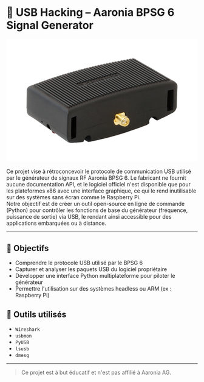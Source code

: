# 🔬 USB Hacking – Aaronia BPSG 6 Signal Generator

<!--portfolio
{
  "id": "ultracomplet",
  "repo": "https://github.com/bosco-drg/ultra-complet",
  "date": "2024-07-01",
  "images": [
    "https://raw.githubusercontent.com/bosco-drg/Reverse-Engineering/main/docs/img/generator_aaronia.png",
    "https://raw.githubusercontent.com/bosco-drg/Reverse-Engineering/main/docs/img/generator_aaronia.png",
    "https://raw.githubusercontent.com/bosco-drg/Reverse-Engineering/main/docs/img/generator_aaronia.png",
    "https://raw.githubusercontent.com/bosco-drg/Reverse-Engineering/main/docs/img/generator_aaronia.png"
  ],
  "tags": [
    "python", "iot", "hardware", "web", "ai", "robotics", "opensource", "cloud", "devops", "security"
  ],
  "title_fr": "Projet Ultra Complet",
  "title_en": "Ultra Complete Project",
  "short_desc_fr": "Un projet de test exhaustif pour explorer toutes les possibilités du script d'import.",
  "short_desc_en": "An exhaustive test project to explore all import script possibilities.",
  "desc_fr": "Ce projet ultra complet démontre l'intégration de toutes les fonctionnalités prévues pour le portfolio automatisé. Il inclut des images, des sections variées, des liens, des listes, du code, des tableaux, et des captions multilingues. Il permet de valider la robustesse du script sur de grands volumes de données et de textes.",
  "desc_en": "This ultra complete project demonstrates the integration of all features planned for the automated portfolio. It includes images, various sections, links, lists, code, tables, and multilingual captions. It validates the script's robustness on large volumes of data and text.",
  "img_caption_fr": "Image illustrative du projet ultra complet.",
  "img_caption_en": "Illustrative image of the ultra complete project.",
  "img_caption1_fr": "Première image du projet, montrant l'interface principale.",
  "img_caption1_en": "First project image, showing the main interface.",
  "img_caption2_fr": "Deuxième image, démonstration de la fonctionnalité avancée.",
  "img_caption2_en": "Second image, advanced feature demonstration.",
  "img_caption3_fr": "Troisième image, visualisation des résultats.",
  "img_caption3_en": "Third image, results visualization.",
  "img_caption4_fr": "Quatrième image, schéma SVG du système.",
  "img_caption4_en": "Fourth image, SVG diagram of the system.",
  "long_text_fr": "Voici un très long texte en français. ".repeat(50) + "Fin du texte.",
  "long_text_en": "Here is a very long text in English. ".repeat(50) + "End of text.",
  "sections": [
    {
      "type": "text",
      "value": [
        "project_ultracomplet_desc",
        "long_text_fr"
      ]
    },
    {
      "type": "image",
      "src": "https://raw.githubusercontent.com/bosco-drg/Reverse-Engineering/main/docs/img/generator_aaronia.png",
      "caption_i18n": "img_caption1_fr"
    },
    {
      "type": "image",
      "src": "https://raw.githubusercontent.com/bosco-drg/Reverse-Engineering/main/docs/img/generator_aaronia.png",
      "caption_i18n": "img_caption2_fr"
    },
    {
      "type": "image",
      "src": "https://raw.githubusercontent.com/bosco-drg/Reverse-Engineering/main/docs/img/generator_aaronia.png",
      "caption_i18n": "img_caption3_fr"
    },
    {
      "type": "image",
      "src": "https://raw.githubusercontent.com/bosco-drg/Reverse-Engineering/main/docs/img/generator_aaronia.png",
      "caption_i18n": "img_caption4_fr"
    },
    {
      "type": "hr"
    },
    {
      "type": "text",
      "value": [
        "Voici une section supplémentaire pour tester l'empilement de textes.",
        "On peut ajouter plusieurs paragraphes ici.",
        "Liste des fonctionnalités :",
        "- Import automatique",
        "- Gestion multilingue",
        "- Téléchargement d'images",
        "- Sections variées (texte, image, lien, code, tableau, hr)",
        "- Robustesse sur de gros volumes"
      ]
    },
    {
      "type": "list",
      "items": [
        "Premier point de la liste",
        "Deuxième point",
        "Troisième point"
      ]
    },
    {
      "type": "code",
      "language": "python",
      "value": [
        "def hello_world():",
        "    print('Hello, world!')"
      ]
    },
    {
      "type": "table",
      "headers": ["Fonctionnalité", "Statut"],
      "rows": [
        ["Import README", "OK"],
        ["Téléchargement images", "OK"],
        ["Traductions", "OK"],
        ["Sections complexes", "OK"]
      ]
    },
    {
      "type": "link",
      "href": "https://github.com/bosco-drg/ultra-complet",
      "caption_i18n": "project_ultracomplet_link_caption",
      "target": "_blank"
    },
    {
      "type": "hr"
    },
    {
      "type": "text",
      "value": [
        "Encore un peu de texte pour tester la longueur du contenu. ".repeat(20)
      ]
    }
  ]
}
-->

<p align="center">
  <img src="docs/img/generator_aaronia.png" alt="Aaronia BPSG 6" />
</p>

Ce projet vise à rétroconcevoir le protocole de communication USB utilisé par le générateur de signaux RF Aaronia BPSG 6. Le fabricant ne fournit aucune documentation API, et le logiciel officiel n'est disponible que pour les plateformes x86 avec une interface graphique, ce qui le rend inutilisable sur des systèmes sans écran comme le Raspberry Pi.  
Notre objectif est de créer un outil open-source en ligne de commande (Python) pour contrôler les fonctions de base du générateur (fréquence, puissance de sortie) via USB, le rendant ainsi accessible pour des applications embarquées ou à distance.

---

## 🚀 Objectifs

- Comprendre le protocole USB utilisé par le BPSG 6
- Capturer et analyser les paquets USB du logiciel propriétaire
- Développer une interface Python multiplateforme pour piloter le générateur
- Permettre l'utilisation sur des systèmes headless ou ARM (ex : Raspberry Pi)

## 🔧 Outils utilisés

- `Wireshark`
- `usbmon`
- `PyUSB`
- `lsusb`
- `dmesg`

---

> Ce projet est à but éducatif et n'est pas affilié à Aaronia AG.
